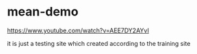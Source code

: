 # mean-demo
https://www.youtube.com/watch?v=AEE7DY2AYvI

it is just a testing site which created according to the training site

